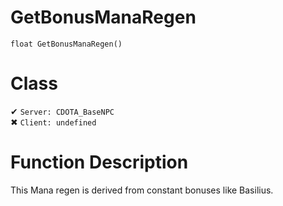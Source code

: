 # GetBonusManaRegen
```
float GetBonusManaRegen()
```
# Class
✔ `Server: CDOTA_BaseNPC`  
✖ `Client: undefined`  

# Function Description
This Mana regen is derived from constant bonuses like Basilius.
